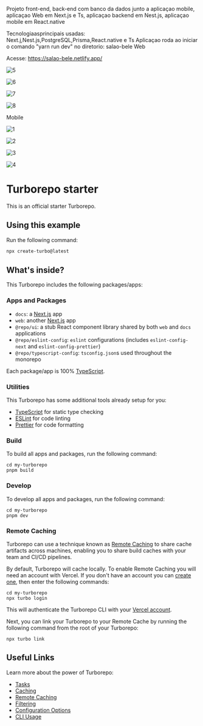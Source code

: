 Projeto front-end, back-end com banco da dados junto a aplicaçao mobile, aplicaçao Web em Next.js e Ts, aplicaçao backend em Nest.js, aplicaçao mobile em React.native 

Tecnologiaasprincipais usadas:  Next.j,Nest.js,PostgreSQL,Prisma,React.native e Ts
Aplicaçao roda ao iniciar o comando "yarn run dev" no diretorio: salao-bele
Web

Acesse: https://salao-bele.netlify.app/

![5](https://github.com/user-attachments/assets/dc5fcd9c-808c-46a8-a1c5-cdf505d8e042)

![6](https://github.com/user-attachments/assets/3813dfde-76d7-4c25-b3c2-26489dcf52c0)

![7](https://github.com/user-attachments/assets/cd88c2e7-e889-4b03-b7d5-279680ac6f07)

![8](https://github.com/user-attachments/assets/14540175-da51-469d-8b58-0c96e277aeac)

Mobile

![1](https://github.com/user-attachments/assets/cc2a4f3b-9e45-4765-b1d9-135198d32ef5)

![2](https://github.com/user-attachments/assets/2cea9a5a-3167-4a50-9df4-7cf9841c5afd)

![3](https://github.com/user-attachments/assets/5aa5be83-dc66-44df-a524-ee5564eb3bcb)

![4](https://github.com/user-attachments/assets/404543a4-1488-4b60-a6cc-1dfb6b82c906)



# Turborepo starter

This is an official starter Turborepo.

## Using this example

Run the following command:

```sh
npx create-turbo@latest
```

## What's inside?

This Turborepo includes the following packages/apps:

### Apps and Packages

- `docs`: a [Next.js](https://nextjs.org/) app
- `web`: another [Next.js](https://nextjs.org/) app
- `@repo/ui`: a stub React component library shared by both `web` and `docs` applications
- `@repo/eslint-config`: `eslint` configurations (includes `eslint-config-next` and `eslint-config-prettier`)
- `@repo/typescript-config`: `tsconfig.json`s used throughout the monorepo

Each package/app is 100% [TypeScript](https://www.typescriptlang.org/).

### Utilities

This Turborepo has some additional tools already setup for you:

- [TypeScript](https://www.typescriptlang.org/) for static type checking
- [ESLint](https://eslint.org/) for code linting
- [Prettier](https://prettier.io) for code formatting

### Build

To build all apps and packages, run the following command:

```
cd my-turborepo
pnpm build
```

### Develop

To develop all apps and packages, run the following command:

```
cd my-turborepo
pnpm dev
```

### Remote Caching

Turborepo can use a technique known as [Remote Caching](https://turbo.build/repo/docs/core-concepts/remote-caching) to share cache artifacts across machines, enabling you to share build caches with your team and CI/CD pipelines.

By default, Turborepo will cache locally. To enable Remote Caching you will need an account with Vercel. If you don't have an account you can [create one](https://vercel.com/signup), then enter the following commands:

```
cd my-turborepo
npx turbo login
```

This will authenticate the Turborepo CLI with your [Vercel account](https://vercel.com/docs/concepts/personal-accounts/overview).

Next, you can link your Turborepo to your Remote Cache by running the following command from the root of your Turborepo:

```
npx turbo link
```

## Useful Links

Learn more about the power of Turborepo:

- [Tasks](https://turbo.build/repo/docs/core-concepts/monorepos/running-tasks)
- [Caching](https://turbo.build/repo/docs/core-concepts/caching)
- [Remote Caching](https://turbo.build/repo/docs/core-concepts/remote-caching)
- [Filtering](https://turbo.build/repo/docs/core-concepts/monorepos/filtering)
- [Configuration Options](https://turbo.build/repo/docs/reference/configuration)
- [CLI Usage](https://turbo.build/repo/docs/reference/command-line-reference)
